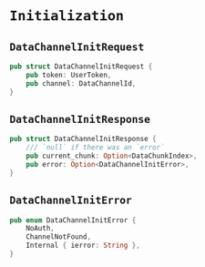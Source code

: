 # `Initialization`

## `DataChannelInitRequest`

```rust
pub struct DataChannelInitRequest {
    pub token: UserToken,
    pub channel: DataChannelId,
}
```

## `DataChannelInitResponse`

```rust
pub struct DataChannelInitResponse {
    /// `null` if there was an `error`
    pub current_chunk: Option<DataChunkIndex>,
    pub error: Option<DataChannelInitError>,
}
```

## `DataChannelInitError`

```rust
pub enum DataChannelInitError {
    NoAuth,
    ChannelNotFound,
    Internal { ierror: String },
}
```

